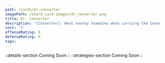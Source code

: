 ```yaml
---
path: /cards/dr-converter
imagePath: /shard-card-images/dr_converter.png
title: Dr. Converter
description: "[Converter]: Heal nearby teamates when carrying the Converter."
cost: '3'
offenseRating: 0
defenseRating: 0
tags:
---
```

::details-section
Coming Soon
::
::strategies-section
Coming Soon
::